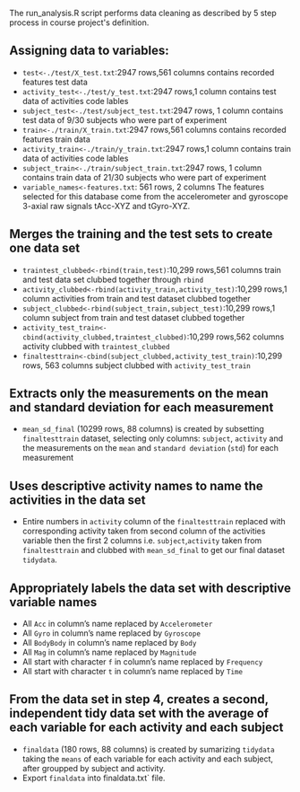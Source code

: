 The run_analysis.R script performs data cleaning as described by 5 step process in course project's definition.

## Assigning data to variables:
- `test<-./test/X_test.txt`:2947 rows,561 columns
  contains recorded features test data
- `activity_test<-./test/y_test.txt`:2947 rows,1 column
  contains test data of activities code lables
- `subject_test<-./test/subject_test.txt`:2947 rows, 1 column
  contains test data of 9/30 subjects who were part of experiment
- `train<-./train/X_train.txt`:2947 rows,561 columns
  contains recorded features train data
- `activity_train<-./train/y_train.txt`:2947 rows,1 column
  contains train data of activities code lables
- `subject_train<-./train/subject_train.txt`:2947 rows, 1 column
  contains train data of 21/30 subjects who were part of experiment
- `variable_names<-features.txt`: 561 rows, 2 columns The features selected for this database come from the accelerometer and gyroscope 3-axial raw signals tAcc-XYZ and tGyro-XYZ.

## Merges the training and the test sets to create one data set
- `traintest_clubbed<-rbind(train,test)`:10,299 rows,561 columns train and test data set clubbed together through `rbind`
- `activity_clubbed<-rbind(activity_train,activity_test)`:10,299 rows,1 column activities from train and test dataset clubbed together
- `subject_clubbed<-rbind(subject_train,subject_test)`:10,299 rows,1 column subject from train and test dataset clubbed together
- `activity_test_train<-cbind(activity_clubbed,traintest_clubbed)`:10,299 rows,562 columns activity clubbed with `traintest_clubbed`
- `finaltesttrain<-cbind(subject_clubbed,activity_test_train)`:10,299 rows, 563 columns subject clubbed with `activity_test_train`

## Extracts only the measurements on the mean and standard deviation for each measurement
- `mean_sd_final` (10299 rows, 88 columns) is created by subsetting `finaltesttrain` dataset, selecting only columns: `subject`, `activity` and the measurements on the `mean` and `standard deviation` (`std`) for each measurement

## Uses descriptive activity names to name the activities in the data set
- Entire numbers in `activity` column of the `finaltesttrain` replaced with corresponding activity taken from second column of the activities variable
  then the first 2 columns i.e. `subject`,`activity` taken from `finaltesttrain` and clubbed with `mean_sd_final` to get our final dataset `tidydata`.

## Appropriately labels the data set with descriptive variable names
- All `Acc` in column’s name replaced by `Accelerometer`
- All `Gyro` in column’s name replaced by `Gyroscope`
- All `BodyBody` in column’s name replaced by `Body`
- All `Mag` in column’s name replaced by `Magnitude`
- All start with character `f` in column’s name replaced by `Frequency`
- All start with character `t` in column’s name replaced by `Time`

## From the data set in step 4, creates a second, independent tidy data set with the average of each variable for each activity and each subject
- `finaldata` (180 rows, 88 columns) is created by sumarizing `tidydata` taking the `means` of each variable for each activity and each subject, after groupped by subject and activity.
- Export `finaldata` into finaldata.txt` file.
